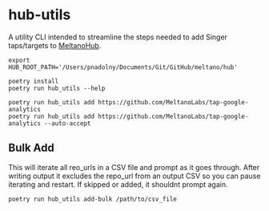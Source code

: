 # hub-utils

A utility CLI intended to streamline the steps needed to add Singer taps/targets to [MeltanoHub](https://hub.meltano.com/).

```
export HUB_ROOT_PATH='/Users/pnadolny/Documents/Git/GitHub/meltano/hub'

poetry install
poetry run hub_utils --help

poetry run hub_utils add https://github.com/MeltanoLabs/tap-google-analytics
poetry run hub_utils add https://github.com/MeltanoLabs/tap-google-analytics --auto-accept
```

## Bulk Add

This will iterate all reo_urls in a CSV file and prompt as it goes through.
After writing output it excludes the repo_url from an output CSV so you can pause iterating and restart. If skipped or added, it shouldnt prompt again.


```
poetry run hub_utils add-bulk /path/to/csv_file
```
